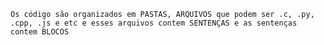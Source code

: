 ``` Os código são organizados em PASTAS, ARQUIVOS que podem ser .c, .py, .cpp, .js e etc e esses arquivos contem SENTENÇAS e as sentenças contem BLOCOS ```

